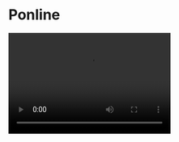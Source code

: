 # Ponline

<div>
  <video src="img/tennis2d.mp4" width="320" height="200" controls preload></video>
</div>
